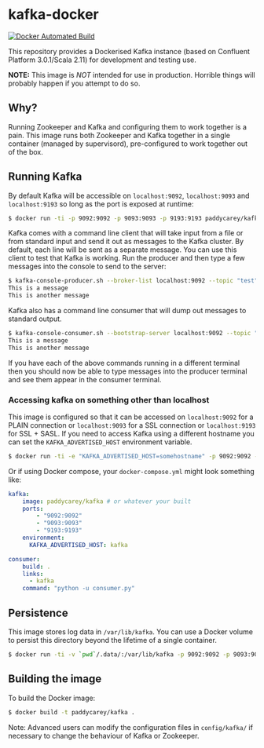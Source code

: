 kafka-docker
============

[![Docker Automated Build](https://img.shields.io/docker/automated/paddycarey/kafka.svg)](https://hub.docker.com/r/paddycarey/kafka/)

This repository provides a Dockerised Kafka instance (based on Confluent Platform 3.0.1/Scala 2.11) for development and testing use.

**NOTE:** This image is _NOT_ intended for use in production. Horrible things will probably happen if you attempt to do so.

## Why?

Running Zookeeper and Kafka and configuring them to work together is a pain. This image runs both Zookeeper and Kafka together in a single container (managed by supervisord), pre-configured to work together out of the box.

## Running Kafka

By default Kafka will be accessible on `localhost:9092`, `localhost:9093` and `localhost:9193` so long as the port is exposed at runtime:

```bash
$ docker run -ti -p 9092:9092 -p 9093:9093 -p 9193:9193 paddycarey/kafka
```

Kafka comes with a command line client that will take input from a file or from standard input and send it out as messages to the Kafka cluster. By default, each line will be sent as a separate message. You can use this client to test that Kafka is working. Run the producer and then type a few messages into the console to send to the server:

```bash
$ kafka-console-producer.sh --broker-list localhost:9092 --topic "test"
This is a message
This is another message
```

Kafka also has a command line consumer that will dump out messages to standard output.

```bash
$ kafka-console-consumer.sh --bootstrap-server localhost:9092 --topic "test" --from-beginning
This is a message
This is another message
```

If you have each of the above commands running in a different terminal then you should now be able to type messages into the producer terminal and see them appear in the consumer terminal.

### Accessing kafka on something other than localhost

This image is configured so that it can be accessed on `localhost:9092` for a PLAIN connection or `localhost:9093` for a SSL connection or `localhost:9193` for SSL + SASL. If you need to access Kafka using a different hostname you can set the `KAFKA_ADVERTISED_HOST` environment variable.

```bash
$ docker run -ti -e "KAFKA_ADVERTISED_HOST=somehostname" -p 9092:9092 -p 9093:9093 -p 9193:9193 paddycarey/kafka
```

Or if using Docker compose, your `docker-compose.yml` might look something like:

```yaml
kafka:
    image: paddycarey/kafka # or whatever your built
    ports:
        - "9092:9092"
        - "9093:9093"
        - "9193:9193"
    environment:
      KAFKA_ADVERTISED_HOST: kafka

consumer:
    build: .
    links:
      - kafka
    command: "python -u consumer.py"
```

## Persistence

This image stores log data in `/var/lib/kafka`. You can use a Docker volume to persist this directory beyond the lifetime of a single container.

```bash
$ docker run -ti -v `pwd`/.data/:/var/lib/kafka -p 9092:9092 -p 9093:9093 -p 9193:9193 paddycarey/kafka
```

## Building the image

To build the Docker image:

```bash
$ docker build -t paddycarey/kafka .
```

Note: Advanced users can modify the configuration files in `config/kafka/` if necessary to change the behaviour of Kafka or Zookeeper.
